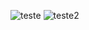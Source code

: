 ![teste](https://github.com/user-attachments/assets/de833e02-5ed0-47bf-a0c9-97fc33a41088)
![teste2](https://github.com/user-attachments/assets/cc8ebf7d-2e8f-4123-8268-b76b50d548f4)
